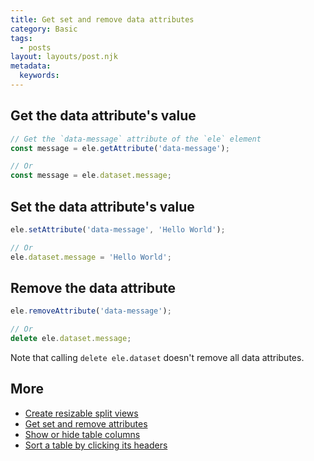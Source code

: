 ```yaml
---
title: Get set and remove data attributes
category: Basic
tags:
  - posts
layout: layouts/post.njk
metadata:
  keywords:
---
```


## Get the data attribute's value

```js
// Get the `data-message` attribute of the `ele` element
const message = ele.getAttribute('data-message');

// Or
const message = ele.dataset.message;
```

## Set the data attribute's value

```js
ele.setAttribute('data-message', 'Hello World');

// Or
ele.dataset.message = 'Hello World';
```

## Remove the data attribute

```js
ele.removeAttribute('data-message');

// Or
delete ele.dataset.message;
```

Note that calling `delete ele.dataset` doesn't remove all data attributes.

## More

* [Create resizable split views](/create-resizable-split-views)
* [Get set and remove attributes](/get-set-and-remove-attributes)
* [Show or hide table columns](/show-or-hide-table-columns)
* [Sort a table by clicking its headers](/sort-a-table-by-clicking-its-headers)